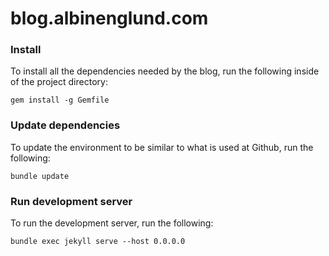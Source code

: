 # blog.albinenglund.com

### Install

To install all the dependencies needed by the blog, run the following inside of the project directory:

```
gem install -g Gemfile
```

### Update dependencies

To update the environment to be similar to what is used at Github, run the following:

```
bundle update
```

### Run development server

To run the development server, run the following:

```
bundle exec jekyll serve --host 0.0.0.0
```
